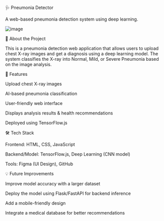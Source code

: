 🩺 Pneumonia Detector


A web-based pneumonia detection system using deep learning.

![image](https://github.com/user-attachments/assets/687c7959-e7f0-4ab9-9b77-701eeea52af8)


📌 About the Project


This is a pneumonia detection web application that allows users to upload chest X-ray images and get a diagnosis using a deep learning model. The system classifies the X-ray into Normal, Mild, or Severe Pneumonia based on the image analysis.


🚀 Features


Upload chest X-ray images

AI-based pneumonia classification

User-friendly web interface

Displays analysis results & health recommendations

Deployed using TensorFlow.js



🛠️ Tech Stack


Frontend: HTML, CSS, JavaScript

Backend/Model: TensorFlow.js, Deep Learning (CNN model)

Tools: Figma (UI Design), GitHub




💡 Future Improvements


Improve model accuracy with a larger dataset

Deploy the model using Flask/FastAPI for backend inference

Add a mobile-friendly design

Integrate a medical database for better recommendations



